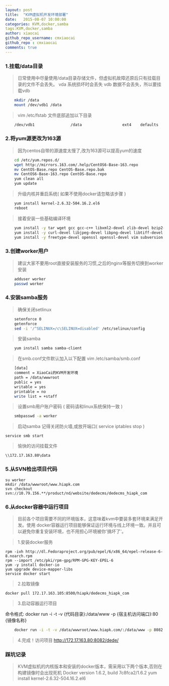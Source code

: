 ```yaml
---
layout: post
title:  "KVM虚拟机开发环境部署"
date:   2015-08-07 10:00:00
categories: KVM,docker,samba
tags:KVM,docker,samba
author: xiaocai
github_repo_username: cmxiaocai
github_repo : cmxiaocai
comments: true
---
```


### 1.挂载/data目录
> 日常使用中尽量使用/data目录存储文件，但虚拟机故障还原后只有挂载目录的文件不会丢失。
> vda 系统损坏时会丢失
> vdb 数据不会丢失，所以要挂载vdb

~~~ bash
    mkdir /data
	mount /dev/vdb1 /data
~~~

> vim /etc/fstab 文件底部追加以下目录

~~~bash
	/dev/vdb1                /data                  ext4    defaults        0 0
~~~

<!-- more -->

### 2.将yum源更改为163源
> 因为centos自带的源速度太慢了,改为163源可以提高yum的速度

~~~bash
	cd /etc/yum.repos.d/
	wget http://mirrors.163.com/.help/CentOS6-Base-163.repo
	mv CentOS-Base.repo CentOS-Base.repo.bak
	mv CentOS6-Base-163.repo CentOS-Base.repo
	yum clean all
	yum update
~~~

> 升级内核并重启系统( 如果不使用docker请忽略该步骤 )

~~~bash
	yum install kernel-2.6.32-504.16.2.el6
	reboot
~~~

> 接着安装一些基础编译环境

~~~bash
	yum install -y tar wget gcc gcc-c++ libxml2-devel zlib-devel bzip2-devel 
	yum install -y curl-devel libjpeg-devel libpng-devel libtiff-devel libxslt-devel
	yum install -y freetype-devel openssl openssl-devel vim subversion pcre-devel
~~~

### 3.创建worker用户
> 建议大家不要用root直接安装服务的习惯,之后的nginx等服务切换到worker安装

~~~bash
	adduser worker
	passwd worker
~~~

### 4.安装samba服务
> 确保关闭setlinux

~~~bash
	setenforce 0
	getenforce
	sed -i '/^SELINUX=/c\SELINUX=disabled' /etc/selinux/config
~~~

> 安装samba

~~~bash
	yum install samba samba-client
~~~


> 在smb.conf文件默认加入以下配置
> vim /etc/samba/smb.conf

~~~bash
	[data]
	comment = XiaoCai的KVM开发环境
	path = /data/wwwroot
	public = yes
	writable = yes
	printable = no
	write list = +staff
~~~

> 设置smb用户账户密码 ( 密码请和linux系统保持一致 )


~~~bash
	smbpasswd -a worker
~~~

> 启动samba
> 记得关闭防火墙,或放开端口( service iptables stop )

	service smb start

> 愉快的访问挂载文件

	\\172.17.163.80\data

### 5.从SVN检出项目代码
	su worker
	mkdir /data/wwwroot/www.hiapk.com
	svn checkout svn://10.79.156.**/product/nd/website/dedecms/dedecms_hiapk_com

### 6.从docker容器中运行项目
> 目前各个项目需要不同的环境版本，这意味着kvm中要装多套环境来满足开发。使用 docker容器运行项目能够保证运行环境与线上环境一致。并且可以避免你重复安装环境，也不用担心环境被你'搞坏了'。

> 1.安装docker服务

	rpm -ivh http://dl.Fedoraproject.org/pub/epel/6/x86_64/epel-release-6-8.noarch.rpm
	rpm --import /etc/pki/rpm-gpg/RPM-GPG-KEY-EPEL-6
	yum -y install docker-io
	yum upgrade device-mapper-libs
	service docker start

> 2.拉取镜像
	
	docker pull 172.17.163.105:8500/hiapk/dedecms_hiapk_com

> 3.启动容器运行项目

命令格式: docker run -i -t -v {代码目录}:/data/www -p {宿主机访问端口}:80 {镜像名称}

~~~ bash
	docker run -i -t -v /data/wwwroot/www.hiapk.com/:/data/www -p 8082:80 --privileged  hiapk-php53
~~~

> 4.完成！访问项目
http://172.17.163.80:8082/dede/



### 踩坑记录
> KVM虚拟机的内核版本和安装的docker版本，需采用以下两个版本,否则在构建镜像时会出现死机
> Docker version 1.6.2, build 7c8fca2/1.6.2
> yum install kernel-2.6.32-504.16.2.el6
